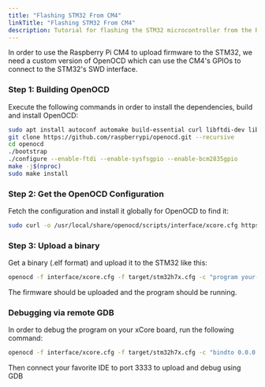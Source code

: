 ```yaml
---
title: "Flashing STM32 From CM4"
linkTitle: "Flashing STM32 From CM4"
description: Tutorial for flashing the STM32 microcontroller from the Raspberry Pi CM4.
---
```


In order to use the Raspberry Pi CM4 to upload firmware to the STM32, we need a custom version of OpenOCD which can use
the CM4's GPIOs to connect to the STM32's SWD interface.

### Step 1: Building OpenOCD
Execute the following commands in order to install the dependencies, build and install OpenOCD:
```bash
sudo apt install autoconf automake build-essential curl libftdi-dev libtool libusb-1.0-0-dev git pkg-config rpi.gpio-common texinfo
git clone https://github.com/raspberrypi/openocd.git --recursive
cd openocd
./bootstrap
./configure --enable-ftdi --enable-sysfsgpio --enable-bcm2835gpio
make -j$(nproc)
sudo make install
```

### Step 2: Get the OpenOCD Configuration
Fetch the configuration and install it globally for OpenOCD to find it:
```bash
sudo curl -o /usr/local/share/openocd/scripts/interface/xcore.cfg https://core.x-tech.online/downloads/openocd-xcore.cfg
```

### Step 3: Upload a binary
Get a binary (.elf format) and upload it to the STM32 like this:
```bash
openocd -f interface/xcore.cfg -f target/stm32h7x.cfg -c "program your-binary.elf verify reset exit"
```
The firmware should be uploaded and the program should be running.


### Debugging via remote GDB
In order to debug the program on your xCore board, run the following command:
```bash
openocd -f interface/xcore.cfg -f target/stm32h7x.cfg -c "bindto 0.0.0.0"
```

Then connect your favorite IDE to port 3333 to upload and debug using GDB
